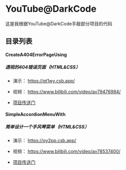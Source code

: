# YouTube@DarkCode

这是我根据YouTube@DarkCode手敲部分项目的代码

## 目录列表

####	CreateA404ErrorPageUsing
##### 透视的404错误页面（HTML&CSS）  

- 演示： https://qt1wy.csb.app/ 
- 视频： https://www.bilibili.com/video/av79476984/ 

- [项目传送门](https://github.com/AirTed/DarkCode/tree/master/CreateA404ErrorPageUsing)

#### SimpleAccordionMenuWith
##### 简单设计一个手风琴菜单（HTML&CSS）  

- 演示： https://oy2pp.csb.app/ 
- 视频： https://www.bilibili.com/video/av78537400/ 

- [项目传送门](https://github.com/AirTed/DarkCode/tree/master/SimpleAccordionMenuWith)

